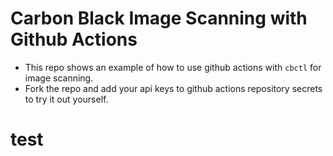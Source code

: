 # Carbon Black Image Scanning with Github Actions
- This repo shows an example of how to use github actions with `cbctl` for image scanning.
- Fork the repo and add your api keys to github actions repository secrets to try it out yourself. 

# test


